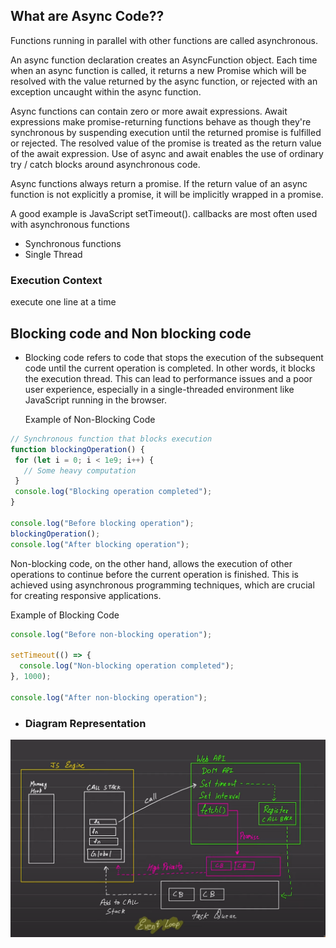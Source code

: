 ## What are Async Code??
Functions running in parallel with other functions are called asynchronous.

An async function declaration creates an AsyncFunction object. Each time when an async function is called, it returns a new Promise which will be resolved with the value returned by the async function, or rejected with an exception uncaught within the async function.

Async functions can contain zero or more await expressions. Await expressions make promise-returning functions behave as though they're synchronous by suspending execution until the returned promise is fulfilled or rejected. The resolved value of the promise is treated as the return value of the await expression. Use of async and await enables the use of ordinary try / catch blocks around asynchronous code.

Async functions always return a promise. If the return value of an async function is not explicitly a promise, it will be implicitly wrapped in a promise.

A good example is JavaScript setTimeout().
callbacks are most often used with asynchronous functions

* Synchronous functions
* Single Thread

### Execution Context
execute one line at a time

## Blocking code and Non blocking code

* Blocking code refers to code that stops the execution of the subsequent code until the current operation is completed. In other words, it blocks the execution thread. This can lead to performance issues and a poor user experience, especially in a single-threaded environment like JavaScript running in the browser.
  
  Example of Non-Blocking Code
 ```javascript
// Synchronous function that blocks execution
function blockingOperation() {
  for (let i = 0; i < 1e9; i++) {
    // Some heavy computation
  }
  console.log("Blocking operation completed");
}

console.log("Before blocking operation");
blockingOperation();
console.log("After blocking operation");
```

Non-blocking code, on the other hand, allows the execution of other operations to continue before the current operation is finished. This is achieved using asynchronous programming techniques, which are crucial for creating responsive applications.

Example of Blocking Code

```javascript
console.log("Before non-blocking operation");

setTimeout(() => {
  console.log("Non-blocking operation completed");
}, 1000);

console.log("After non-blocking operation");
```
* ### Diagram Representation



![alt text](<Screenshot 2024-07-29 222208.png>)
